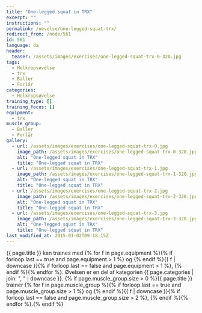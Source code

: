 ```yaml
---
title: "One-legged squat in TRX"
excerpt: ""
instructions: ""
permalink: /oevelse/one-legged-squat-trx/
redirect_from: /node/561
id: 561
language: da
header:
  teaser: /assets/images/exercises/one-legged-squat-trx-0-320.jpg
tags:
  - Helkropsøvelse
  - trx
  - Baller
  - Forlår
categories:
  - Helkropsøvelse
training_type: []
training_focus: []
equipment:
  - trx
muscle_group:
  - Baller
  - Forlår
gallery:
  - url: /assets/images/exercises/one-legged-squat-trx-0.jpg
    image_path: /assets/images/exercises/one-legged-squat-trx-0-320.jpg
    alt: "One-legged squat in TRX"
    title: "One-legged squat in TRX"
  - url: /assets/images/exercises/one-legged-squat-trx-1.jpg
    image_path: /assets/images/exercises/one-legged-squat-trx-1-320.jpg
    alt: "One-legged squat in TRX"
    title: "One-legged squat in TRX"
  - url: /assets/images/exercises/one-legged-squat-trx-2.jpg
    image_path: /assets/images/exercises/one-legged-squat-trx-2-320.jpg
    alt: "One-legged squat in TRX"
    title: "One-legged squat in TRX"
  - url: /assets/images/exercises/one-legged-squat-trx-3.jpg
    image_path: /assets/images/exercises/one-legged-squat-trx-3-320.jpg
    alt: "One-legged squat in TRX"
    title: "One-legged squat in TRX"
last_modified_at: 2015-01-02T09:18:15Z
---
```


{{ page.title }} kan trænes med {% for f in page.equipment %}{% if forloop.last == true and page.equipment > 1 %} og {% endif %}{{ f | downcase  }}{% if forloop.last == false and page.equipment > 1 %}, {% endif %}{% endfor %}. Øvelsen er en del af kategorien {{ page.categories | join: ", " | downcase }}. {% if page.muscle_group.size > 0 %}{{ page.title }} træner {% for f in page.muscle_group %}{% if forloop.last == true and page.muscle_group.size > 1 %} og {% endif %}{{ f | downcase }}{% if forloop.last == false and page.muscle_group.size > 2 %}, {% endif %}{% endfor %}.{% endif %}
